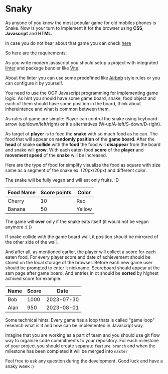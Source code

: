 # Snaky

As anyone of you know the most popular game for old mobiles phones is Snake. Now is your turn to implement it for the browser using **CSS**, **Javascript** and **HTML.**

In case you do not hear about that game you can check [here](https://en.wikipedia.org/wiki/Snake_(video_game_genre))

So here are the requirements:

As you write modern javascript you should setup a project with integrated [linter](https://eslint.org/) and package bundler like [Vite](https://vitejs.dev/). 

About the linter you can use some predefined like [Airbnb](https://github.com/airbnb/javascript) style rules or you can configure it by yourself.

You need to use the OOP Javascript programming for implementing game logic. As hint you should have some game board, snake, food object and each of them should have some position in the board, think about inhereintence and what is common between them.

As rules of game are simple:
Player can control the snake using keyboard arrow (up/down/left/right) or it's alternatives (W-up/A-left/S-down/D-right).

As target of **player** is to feed the **snake** with so much food as he can. The food that will appear on **randomly position** of the **game board**. After the **head** of snake **collide** with the **food** the food will **disappear** from the board and snake will **grow**. With each eaten food **score** of the **player** and **movement speed** of the **snake**  will be increased.

Here are the type of food for simplify visualize the food as square with size same as a segment of the snake ex. (20px/20px) and different color.

The snake will be fully vegan and will eat only fruits. :D

| Food Name | Score points | Color |
| ----------- | ------- | ----------- |
| Cherry | 10 | Red |
| Banana | 50 | Yellow |

The game will **over** only if the snake eats itself (it would not be vegan anymore :( ))

If snake collide with the game board wall, it position should be mirrored of the other side of the wall.

And after all, as mentioned earlier, the player will collect a score for each eaten food. For every player score and date of achievement should be stored on the local storage of the browser. Before each new game user should be prompted to enter it nickname. Scoreboard should appear at the sam page after game board. And entries in ot should be **sorted** by highest achived score for example.

| Name | Score | Date |
| --- | --- | --- |
| Bob | 1000| 2023-07-30 |
| Alan | 950 | 2023-08-01 |



Some technical hints:
Every game has a loop thats is called "game loop" research what is it and how can be implemented in Javascript way.


Imagine that you are working as a part of team and you should use git flow way to organize code commitments to your repository. For each milestone of your project you should create separate ``feature branch`` and when the milestone has been completed it will be merged into ``master``

Feel free to ask any question during the development. Good luck and have a snaky week :)


